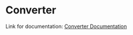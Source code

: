 # Converter


Link for documentation:
[Converter Documentation](https://nikola-obradovic.github.io/Converter/Converter/Converter.html)

